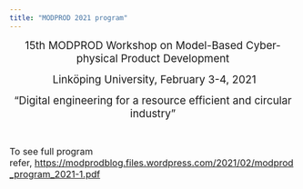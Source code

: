 ```yaml
---
title: "MODPROD 2021 program"
---
```

<p style="text-align: center;">
  <span style="font-size: 14pt;">15th MODPROD Workshop on Model-Based&nbsp;Cyber-physical Product Development</span>
</p>

<p style="text-align: center;">
  <span style="font-size: 14pt;">&nbsp;Linköping University, February 3-4, 2021</span>
</p>

<p style="text-align: center;">
  <span style="font-size: 14pt;">“Digital engineering for a resource efficient and circular industry”</span>
</p>

&nbsp;

<span style="font-size: 12pt;">To see full program refer,&nbsp;<a href="https://modprodblog.files.wordpress.com/2021/02/modprod_program_2021-1.pdf">https://modprodblog.files.wordpress.com/2021/02/modprod_program_2021-1.pdf</a></span>